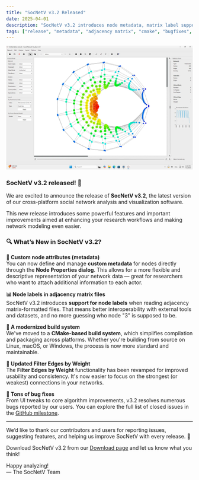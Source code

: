 ```yaml
---
title: "SocNetV v3.2 Released"
date: 2025-04-01
description: "SocNetV v3.2 introduces node metadata, matrix label support, a new CMake build system, and many fixes."
tags: ["release", "metadata", "adjacency matrix", "cmake", "bugfixes", "qt"]
---
```


![SocNetV v3.2 Screenshot](/data/uploads/screenshots/32/socnetv-32-windows-11.webp)

### SocNetV v3.2 released! 🎉

We are excited to announce the release of **SocNetV v3.2**, the latest version of our cross-platform social network analysis and visualization software.

This new release introduces some powerful features and important improvements aimed at enhancing your research workflows and making network modeling even easier.

### 🔍 What’s New in SocNetV v3.2?

**🧩 Custom node attributes (metadata)**  
You can now define and manage **custom metadata** for nodes directly through the **Node Properties dialog**. This allows for a more flexible and descriptive representation of your network data — great for researchers who want to attach additional information to each actor.

**📊 Node labels in adjacency matrix files**  
SocNetV v3.2 introduces **support for node labels** when reading adjacency matrix-formatted files. That means better interoperability with external tools and datasets, and no more guessing who node "3" is supposed to be.

**🔧 A modernized build system**  
We've moved to a **CMake-based build system**, which simplifies compilation and packaging across platforms. Whether you're building from source on Linux, macOS, or Windows, the process is now more standard and maintainable.

**🎯 Updated Filter Edges by Weight**  
The **Filter Edges by Weight** functionality has been revamped for improved usability and consistency. It's now easier to focus on the strongest (or weakest) connections in your networks.

**🐛 Tons of bug fixes**  
From UI tweaks to core algorithm improvements, v3.2 resolves numerous bugs reported by our users. You can explore the full list of closed issues in the [GitHub milestone](https://github.com/socnetv/app/issues?q=is%3Aissue+state%3Aclosed+milestone%3A3.2).

---

We’d like to thank our contributors and users for reporting issues, suggesting features, and helping us improve SocNetV with every release. 🙏

Download SocNetV v3.2 from our [Download page](https://socnetv.org/downloads/) and let us know what you think!

Happy analyzing!  
— The SocNetV Team
